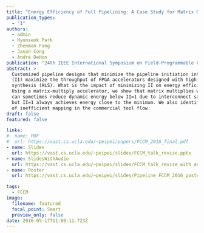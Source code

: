 ```yaml
---
title: "Energy Efficiency of Full Pipelining: A Case Study for Matrix Multiplication"
publication_types:
  - "1"
authors:
  - admin
  - Hyunseok Park
  - Zhenman Fang
  - Jason Cong
  - André DeHon
publication: "24th IEEE International Symposium on Field-Programmable Custom Computing Machines (IEEE FCCM '16), acceptance rate: 32/133 = 24%"
abstract: >
  Customized pipeline designs that minimize the pipeline initiation interval
  (II) maximize the throughput of FPGA accelerators designed with high-level
  synthesis (HLS). What is the impact of minimizing II on energy efficiency?
  Using a matrix-multiply accelerator, we show that matrix multiplies with II>1
  can sometimes reduce dynamic energy below II=1 due to interconnect savings,
  but II=1 always achieves energy close to the minimum. We also identify sources
  of inefficient mapping in the commercial tool flow.
draft: false
featured: false

links:
#- name: PDF
#  url: https://vast.cs.ucla.edu/~peipei/papers/FCCM_2016_final.pdf
- name: Slides
  url: https://vast.cs.ucla.edu/~peipei/slides/FCCM_talk_revise.pptx
- name: SlidesWithAudio
  url: https://vast.cs.ucla.edu/~peipei/slides/FCCM_talk_revise_with_audio.pptx
- name: Poster
  url: https://vast.cs.ucla.edu/~peipei/slides/Pipeline_FCCM_2016_poster.pdf

tags:
  - FCCM
image:
  filename: featured
  focal_point: Smart
  preview_only: false
date: 2016-05-17T11:09:11.723Z
---
```

